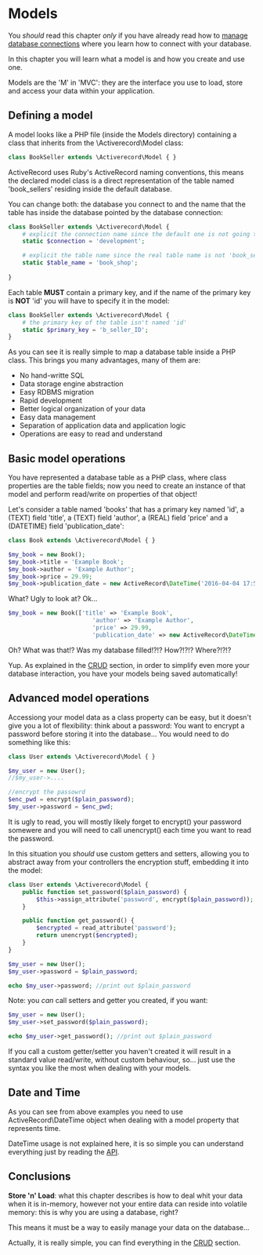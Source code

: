 # Models
You *should* read this chapter *only* if you have already read how to [manage database connections](/usage/database/management.md) 
where you learn how to connect with your database.

In this chapter you will learn what a model is and how you create and use one.

Models are the 'M' in 'MVC': they are the interface you use to load, store and access 
your data within your application.


## Defining a model
A model looks like a PHP file (inside the Models directory) containing a class 
that inherits from the \Activerecord\Model class:

```PHP
class BookSeller extends \Activerecord\Model { }
```

ActiveRecord uses Ruby's ActiveRecord naming conventions, this means the declared 
model class is a direct representation of the table named 'book_sellers' residing 
inside the default database.

You can change both: the database you connect to and the name that the table has
inside the database pointed by the database connection:

```PHP
class BookSeller extends \Activerecord\Model {
    # explicit the connection name since the default one is not going to be used
    static $connection = 'development';

    # explicit the table name since the real table name is not 'book_sellers'
    static $table_name = 'book_shop';
   
}
```

Each table __MUST__ contain a primary key, and if the 
name of the primary key is __NOT__ 'id' you will have to specify it in the model:

```PHP
class BookSeller extends \Activerecord\Model {
    # the primary key of the table isn't named 'id'
    static $primary_key = 'b_seller_ID';
}
```

As you can see it is really simple to map a database table inside a PHP class. 
This brings you many advantages, many of them are:

   - No hand-writte SQL
   - Data storage engine abstraction
   - Easy RDBMS migration
   - Rapid development
   - Better logical organization of your data
   - Easy data management
   - Separation of application data and application logic
   - Operations are easy to read and understand


## Basic model operations
You have represented a database table as a PHP class, where class properties are 
the table fields; now you need to create an instance of that model and perform read/write 
on properties of that object!

Let's consider a table named 'books' that has a primary key named 'id', a (TEXT) field 'title', 
a (TEXT) field 'author', a (REAL) field 'price' and a (DATETIME) field 'publication_date':

```PHP
class Book extends \Activerecord\Model { }

$my_book = new Book();
$my_book->title = 'Example Book';
$my_book->author = 'Example Author';
$my_book->price = 29.99;
$my_book->publication_date = new ActiveRecord\DateTime('2016-04-04 17:56:30');
```

What? Ugly to look at? Ok...

```PHP
$my_book = new Book(['title' => 'Example Book', 
                        'author' => 'Example Author',
                        'price' => 29.99,
                        'publication_date' => new ActiveRecord\DateTime('2016-04-04 17:56:30')]);
```

Oh? What was that!? Was my database filled!?!? How?!?!? Where?!?!?

Yup. As explained in the [CRUD](CRUD.md) section, in order to simplify even more your 
database interaction, you have your models being saved automatically!


## Advanced model operations
Accessiong your model data as a class property can be easy, but it doesn't give you 
a lot of flexibility: think about a password: You want to encrypt a password before 
storing it into the database... You would need to do something like this:

```PHP
class User extends \Activerecord\Model { }

$my_user = new User();
//$my_user->....

//encrypt the passowrd
$enc_pwd = encrypt($plain_password);
$my_user->password = $enc_pwd;
```

It is ugly to read, you will mostly likely forget to encrypt() your password somewere
and you will need to call unencrypt() each time you want to read the password.

In this situation you *should* use custom getters and setters, allowing you to 
abstract away from your controllers the encryption stuff, embedding it into the model:

```PHP
class User extends \Activerecord\Model {
    public function set_password($plain_password) {
        $this->assign_attribute('password', encrypt($plain_password));
    }

    public function get_password() {
        $encrypted = read_attribute('password');
        return unencrypt($encrypted);
    }
}

$my_user = new User();
$my_user->password = $plain_password;

echo $my_user->password; //print out $plain_password
```

Note: you *can* call setters and getter you created, if you want:

```PHP
$my_user = new User();
$my_user->set_password($plain_password);

echo $my_user->get_password(); //print out $plain_password
```

If you call a custom getter/setter you haven't created it will result in a standard value
read/write, without custom behaviour, so... just use the syntax you like the most when
dealing with your models.


## Date and Time
As you can see from above examples you need to use ActiveRecord\DateTime object when
dealing with a model property that represents time.

DateTime usage is not explained here, it is so simple you can understand everything just by reading the [API](/API/class-ActiveRecord.DateTime.html).


## Conclusions
__Store 'n' Load__: what this chapter describes is how to deal whit your data when 
it is in-memory, however not your entire data can reside into volatile memory: 
this is why you are using a database, right?

This means it must be a way to easily manage your data on the database...

Actually, it is really simple, you can find everything in the [CRUD](CRUD.md) section.